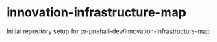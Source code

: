 # innovation-infrastructure-map

Initial repository setup for pr-poehali-dev/innovation-infrastructure-map